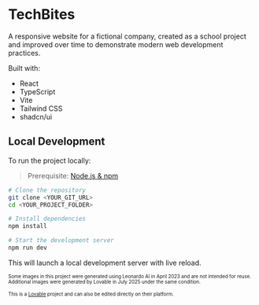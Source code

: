 # TechBites

A responsive website for a fictional company, created as a school project and improved over time to demonstrate modern web development practices.

Built with:

- React
- TypeScript
- Vite
- Tailwind CSS
- shadcn/ui

## Local Development

To run the project locally:

> Prerequisite: [Node.js & npm](https://github.com/nvm-sh/nvm#installing-and-updating)

```sh
# Clone the repository
git clone <YOUR_GIT_URL>
cd <YOUR_PROJECT_FOLDER>

# Install dependencies
npm install

# Start the development server
npm run dev
```
This will launch a local development server with live reload.

<sub><sup>Some images in this project were generated using Leonardo AI in April 2023 and are not intended for reuse.
Additional images were generated by Lovable in July 2025 under the same condition.</sup></sub>

<sub><sup>This is a [Lovable](https://lovable.dev/) project and can also be edited directly on their platform.</sup></sub>
